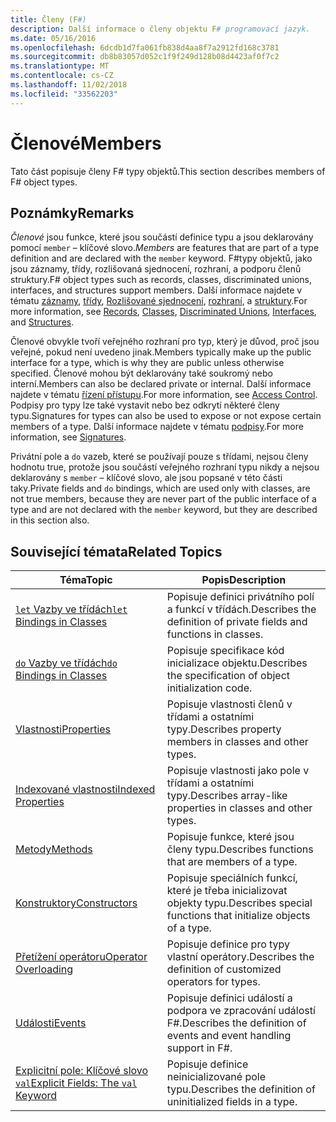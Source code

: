 ```yaml
---
title: Členy (F#)
description: Další informace o členy objektu F# programovací jazyk.
ms.date: 05/16/2016
ms.openlocfilehash: 6dcdb1d7fa061fb838d4aa8f7a2912fd168c3781
ms.sourcegitcommit: db8b83057d052c1f9f249d128b08d4423af0f7c2
ms.translationtype: MT
ms.contentlocale: cs-CZ
ms.lasthandoff: 11/02/2018
ms.locfileid: "33562203"
---
```

# <a name="members"></a><span data-ttu-id="8e909-103">Členové</span><span class="sxs-lookup"><span data-stu-id="8e909-103">Members</span></span>

<span data-ttu-id="8e909-104">Tato část popisuje členy F# typy objektů.</span><span class="sxs-lookup"><span data-stu-id="8e909-104">This section describes members of F# object types.</span></span>


## <a name="remarks"></a><span data-ttu-id="8e909-105">Poznámky</span><span class="sxs-lookup"><span data-stu-id="8e909-105">Remarks</span></span>
<span data-ttu-id="8e909-106">*Členové* jsou funkce, které jsou součástí definice typu a jsou deklarovány pomocí `member` – klíčové slovo.</span><span class="sxs-lookup"><span data-stu-id="8e909-106">*Members* are features that are part of a type definition and are declared with the `member` keyword.</span></span> <span data-ttu-id="8e909-107">F#typy objektů, jako jsou záznamy, třídy, rozlišovaná sjednocení, rozhraní, a podporu členů struktury.</span><span class="sxs-lookup"><span data-stu-id="8e909-107">F# object types such as records, classes, discriminated unions, interfaces, and structures support members.</span></span> <span data-ttu-id="8e909-108">Další informace najdete v tématu [záznamy](../records.md), [třídy](../classes.md), [Rozlišované sjednocení](../discriminated-Unions.md), [rozhraní](../interfaces.md), a [struktury](../structures.md).</span><span class="sxs-lookup"><span data-stu-id="8e909-108">For more information, see [Records](../records.md), [Classes](../classes.md), [Discriminated Unions](../discriminated-Unions.md), [Interfaces](../interfaces.md), and [Structures](../structures.md).</span></span>

<span data-ttu-id="8e909-109">Členové obvykle tvoří veřejného rozhraní pro typ, který je důvod, proč jsou veřejné, pokud není uvedeno jinak.</span><span class="sxs-lookup"><span data-stu-id="8e909-109">Members typically make up the public interface for a type, which is why they are public unless otherwise specified.</span></span> <span data-ttu-id="8e909-110">Členové mohou být deklarovány také soukromý nebo interní.</span><span class="sxs-lookup"><span data-stu-id="8e909-110">Members can also be declared private or internal.</span></span> <span data-ttu-id="8e909-111">Další informace najdete v tématu [řízení přístupu](../access-Control.md).</span><span class="sxs-lookup"><span data-stu-id="8e909-111">For more information, see [Access Control](../access-Control.md).</span></span> <span data-ttu-id="8e909-112">Podpisy pro typy lze také vystavit nebo bez odkrytí některé členy typu.</span><span class="sxs-lookup"><span data-stu-id="8e909-112">Signatures for types can also be used to expose or not expose certain members of a type.</span></span> <span data-ttu-id="8e909-113">Další informace najdete v tématu [podpisy](../signatures.md).</span><span class="sxs-lookup"><span data-stu-id="8e909-113">For more information, see [Signatures](../signatures.md).</span></span>

<span data-ttu-id="8e909-114">Privátní pole a `do` vazeb, které se používají pouze s třídami, nejsou členy hodnotu true, protože jsou součástí veřejného rozhraní typu nikdy a nejsou deklarovány s `member` – klíčové slovo, ale jsou popsané v této části taky.</span><span class="sxs-lookup"><span data-stu-id="8e909-114">Private fields and `do` bindings, which are used only with classes, are not true members, because they are never part of the public interface of a type and are not declared with the `member` keyword, but they are described in this section also.</span></span>


## <a name="related-topics"></a><span data-ttu-id="8e909-115">Související témata</span><span class="sxs-lookup"><span data-stu-id="8e909-115">Related Topics</span></span>


|<span data-ttu-id="8e909-116">Téma</span><span class="sxs-lookup"><span data-stu-id="8e909-116">Topic</span></span>|<span data-ttu-id="8e909-117">Popis</span><span class="sxs-lookup"><span data-stu-id="8e909-117">Description</span></span>|
|-----|-----------|
|[<span data-ttu-id="8e909-118">`let` Vazby ve třídách</span><span class="sxs-lookup"><span data-stu-id="8e909-118">`let` Bindings in Classes</span></span>](let-bindings-in-classes.md)|<span data-ttu-id="8e909-119">Popisuje definici privátního polí a funkcí v třídách.</span><span class="sxs-lookup"><span data-stu-id="8e909-119">Describes the definition of private fields and functions in classes.</span></span>|
|[<span data-ttu-id="8e909-120">`do` Vazby ve třídách</span><span class="sxs-lookup"><span data-stu-id="8e909-120">`do` Bindings in Classes</span></span>](do-bindings-in-classes.md)|<span data-ttu-id="8e909-121">Popisuje specifikace kód inicializace objektu.</span><span class="sxs-lookup"><span data-stu-id="8e909-121">Describes the specification of object initialization code.</span></span>|
|[<span data-ttu-id="8e909-122">Vlastnosti</span><span class="sxs-lookup"><span data-stu-id="8e909-122">Properties</span></span>](properties.md)|<span data-ttu-id="8e909-123">Popisuje vlastnosti členů v třídami a ostatními typy.</span><span class="sxs-lookup"><span data-stu-id="8e909-123">Describes property members in classes and other types.</span></span>|
|[<span data-ttu-id="8e909-124">Indexované vlastnosti</span><span class="sxs-lookup"><span data-stu-id="8e909-124">Indexed Properties</span></span>](indexed-properties.md)|<span data-ttu-id="8e909-125">Popisuje vlastnosti jako pole v třídami a ostatními typy.</span><span class="sxs-lookup"><span data-stu-id="8e909-125">Describes array-like properties in classes and other types.</span></span>|
|[<span data-ttu-id="8e909-126">Metody</span><span class="sxs-lookup"><span data-stu-id="8e909-126">Methods</span></span>](methods.md)|<span data-ttu-id="8e909-127">Popisuje funkce, které jsou členy typu.</span><span class="sxs-lookup"><span data-stu-id="8e909-127">Describes functions that are members of a type.</span></span>|
|[<span data-ttu-id="8e909-128">Konstruktory</span><span class="sxs-lookup"><span data-stu-id="8e909-128">Constructors</span></span>](constructors.md)|<span data-ttu-id="8e909-129">Popisuje speciálních funkcí, které je třeba inicializovat objekty typu.</span><span class="sxs-lookup"><span data-stu-id="8e909-129">Describes special functions that initialize objects of a type.</span></span>|
|[<span data-ttu-id="8e909-130">Přetížení operátoru</span><span class="sxs-lookup"><span data-stu-id="8e909-130">Operator Overloading</span></span>](../operator-overloading.md)|<span data-ttu-id="8e909-131">Popisuje definice pro typy vlastní operátory.</span><span class="sxs-lookup"><span data-stu-id="8e909-131">Describes the definition of customized operators for types.</span></span>|
|[<span data-ttu-id="8e909-132">Události</span><span class="sxs-lookup"><span data-stu-id="8e909-132">Events</span></span>](events.md)|<span data-ttu-id="8e909-133">Popisuje definici událostí a podpora ve zpracování událostí F#.</span><span class="sxs-lookup"><span data-stu-id="8e909-133">Describes the definition of events and event handling support in F#.</span></span>|
|[<span data-ttu-id="8e909-134">Explicitní pole: Klíčové slovo `val`</span><span class="sxs-lookup"><span data-stu-id="8e909-134">Explicit Fields: The `val` Keyword</span></span>](explicit-fields-the-val-keyword.md)|<span data-ttu-id="8e909-135">Popisuje definice neinicializované pole typu.</span><span class="sxs-lookup"><span data-stu-id="8e909-135">Describes the definition of uninitialized fields in a type.</span></span>|
